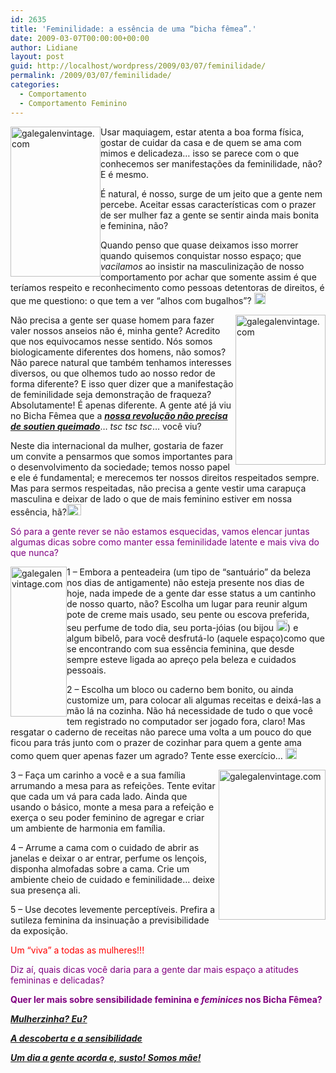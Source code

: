 ```yaml
---
id: 2635
title: 'Feminilidade: a essência de uma “bicha fêmea”.'
date: 2009-03-07T00:00:00+00:00
author: Lidiane
layout: post
guid: http://localhost/wordpress/2009/03/07/feminilidade/
permalink: /2009/03/07/feminilidade/
categories:
  - Comportamento
  - Comportamento Feminino
---
```

[<img style="display: inline; margin-left: 0; margin-right: 0; border-width: 0;" title="galegalenvintage.com" src="http://www.trololodemulher.com.br/blog/wp-content/uploads/2009/03/50vogue86041-thumb.png" border="0" alt="galegalenvintage.com" width="144" height="240" align="left" />](http://www.trololodemulher.com.br/blog/wp-content/uploads/2009/03/50vogue86041.png) Usar maquiagem, estar atenta a boa forma física, gostar de cuidar da casa e de quem se ama com mimos e delicadeza… isso se parece com o que conhecemos ser manifestações da feminilidade, não? E é mesmo.

É natural, é nosso, surge de um jeito que a gente nem percebe. Aceitar essas características com o prazer de ser mulher faz a gente se sentir ainda mais bonita e feminina, não? 

Quando penso que quase deixamos isso morrer quando quisemos conquistar nosso espaço; que _vacilamos_ ao insistir na masculinização de nosso comportamento por achar que somente assim é que teríamos respeito e reconhecimento como pessoas detentoras de direitos, é que me questiono: o que tem a ver “alhos com bugalhos”? [<img style="display: inline;" title="clip_image001" src="http://www.trololodemulher.com.br/blog/wp-content/uploads/2009/03/clip-image001-thumb7.gif" alt="clip_image001" width="18" height="18" />](http://www.trololodemulher.com.br/blog/wp-content/uploads/2009/03/clip-image00121.gif)

[<img style="display: inline; margin-left: 0; margin-right: 0; border-width: 0;" title="galegalenvintage.com" src="http://www.trololodemulher.com.br/blog/wp-content/uploads/2009/03/20bq1924-50271-thumb.png" border="0" alt="galegalenvintage.com" width="144" height="240" align="right" />](http://www.trololodemulher.com.br/blog/wp-content/uploads/2009/03/20bq1924-50271.png) Não precisa a gente ser quase homem para fazer valer nossos anseios não é, minha gente? Acredito que nos equivocamos nesse sentido. Nós somos biologicamente diferentes dos homens, não somos? Não parece natural que também tenhamos interesses diversos, ou que olhemos tudo ao nosso redor de forma diferente? E isso quer dizer que a manifestação de feminilidade seja demonstração de fraqueza? Absolutamente! É apenas diferente. A gente até já viu no Bicha Fêmea que a **_<a href="http://www.trololodemulher.com.br/2009/07/01/feminismo-sutia-queimado/" target="_self">nossa revolução não precisa de soutien queimado</a>_**&#8230; _tsc tsc tsc_&#8230; você viu?

Neste dia internacional da mulher, gostaria de fazer um convite a pensarmos que somos importantes para o desenvolvimento da sociedade; temos nosso papel e ele é fundamental; e merecemos ter nossos direitos respeitados sempre. Mas para sermos respeitadas, não precisa a gente vestir uma carapuça masculina e deixar de lado o que de mais feminino estiver em nossa essência, hã?[<img style="display: inline;" title="clip_image001[4]" src="http://www.trololodemulher.com.br/blog/wp-content/uploads/2009/03/clip-image0014-thumb5.gif" alt="clip_image001[4]" width="23" height="18" />](http://www.trololodemulher.com.br/blog/wp-content/uploads/2009/03/clip-image00145.gif)

<span style="color: #800080;">Só para a gente rever se não estamos esquecidas, vamos elencar juntas algumas dicas sobre como manter essa feminilidade latente e mais viva do que nunca?</span>

[<img style="display: inline; margin-left: 0; margin-right: 0; border: 0;" title="galegalenvintage.com" src="http://www.trololodemulher.com.br/blog/wp-content/uploads/2009/03/30mccall2-copy1-thumb1.png" border="0" alt="galegalenvintage.com" width="90" height="240" align="left" />](http://www.trololodemulher.com.br/blog/wp-content/uploads/2009/03/30mccall2-copy11.png) 1 – Embora a penteadeira (um tipo de “santuário” da beleza nos dias de antigamente) não esteja presente nos dias de hoje, nada impede de a gente dar esse status a um cantinho de nosso quarto, não? Escolha um lugar para reunir algum pote de creme mais usado, seu pente ou escova preferida, seu perfume de todo dia, seu porta-jóias (ou bijou [<img style="display: inline;" title="clip_image001[6]" src="http://www.trololodemulher.com.br/blog/wp-content/uploads/2009/03/clip-image0016-thumb5.gif" alt="clip_image001[6]" width="18" height="18" />](http://www.trololodemulher.com.br/blog/wp-content/uploads/2009/03/clip-image00165.gif)) e algum bibelô, para você desfrutá-lo (aquele espaço)como que se encontrando com sua essência feminina, que desde sempre esteve ligada ao apreço pela beleza e cuidados pessoais.

2 – Escolha um bloco ou caderno bem bonito, ou ainda customize um, para colocar ali algumas receitas e deixá-las a mão lá na cozinha. Não há necessidade de tudo o que você tem registrado no computador ser jogado fora, claro! Mas resgatar o caderno de receitas não parece uma volta a um pouco do que ficou para trás junto com o prazer de cozinhar para quem a gente ama como quem quer apenas fazer um agrado? Tente esse exercício… [<img style="display: inline;" title="clip_image001[8]" src="http://www.trololodemulher.com.br/blog/wp-content/uploads/2009/03/clip-image0018-thumb5.gif" alt="clip_image001[8]" width="18" height="18" />](http://www.trololodemulher.com.br/blog/wp-content/uploads/2009/03/clip-image00185.gif)

[<img style="display: inline; margin-left: 0; margin-right: 0; border-width: 0;" title="galegalenvintage.com" src="http://www.trololodemulher.com.br/blog/wp-content/uploads/2009/03/40mccall3317-z3x41-thumb.png" border="0" alt="galegalenvintage.com" width="171" height="240" align="right" />](http://www.trololodemulher.com.br/blog/wp-content/uploads/2009/03/40mccall3317-z3x41.png) 3 – Faça um carinho a você e a sua família arrumando a mesa para as refeições. Tente evitar que cada um vá para cada lado. Ainda que usando o básico, monte a mesa para a refeição e exerça o seu poder feminino de agregar e criar um ambiente de harmonia em família.

4 – Arrume a cama com o cuidado de abrir as janelas e deixar o ar entrar, perfume os lençois, disponha almofadas sobre a cama. Crie um ambiente cheio de cuidado e feminilidade… deixe sua presença ali.

5 – Use decotes levemente perceptíveis. Prefira a sutileza feminina da insinuação a previsibilidade da exposição.

<span style="color: #ff0000;">Um “viva” a todas as mulheres!!! </span>

<span style="color: #800080;">Diz aí, quais dicas você daria para a gente dar mais espaço a atitudes femininas e delicadas?</span>

<span style="color: #800080;"><strong>Quer ler mais sobre sensibilidade feminina e <em>feminices</em> nos Bicha Fêmea?</strong></span>

<span style="color: #800080;"><strong><em><a href="http://www.trololodemulher.com.br/2010/02/24/mulherzinha-preconceito/" target="_self">Mulherzinha? Eu?</a></em></strong></span>

<span style="color: #800080;"><strong><em><a href="http://www.trololodemulher.com.br/2010/02/24/mulherzinha-preconceito/" target="_self">A descoberta e a sensibilidade</a></em></strong></span>

<span style="color: #800080;"><strong><em><a href="http://www.trololodemulher.com.br/2009/08/20/convidada-flavia-zocoler/" target="_self">Um dia a gente acorda e, susto! Somos mãe!</a></em></strong></span>

<span style="color: #800080;"> </span>

<span style="color: #800080;"> </span>